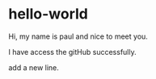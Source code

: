 # hello-world
Hi, my name is paul and nice to meet you.

I have access the gitHub successfully.

add a new line.
